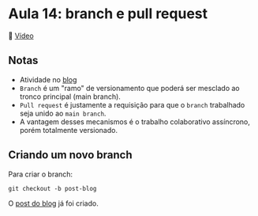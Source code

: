 # Aula 14: branch e pull request
🔗 [Vídeo](https://www.youtube.com/watch?v=YMHB0n4xezs)

## Notas
- Atividade no [blog](/docs/blog/posts/01_aula14.md)
- `Branch` é um "ramo" de versionamento que poderá ser mesclado ao tronco principal (main branch).
- `Pull request` é justamente a requisição para que o `branch` trabalhado seja unido ao `main branch`.
- A vantagem desses mecanismos é o trabalho colaborativo assíncrono, porém totalmente versionado.

## Criando um novo branch
Para criar o branch:

```git checkout -b post-blog```

O [post do blog](/docs/blog/posts/01_aula14.md) já foi criado.